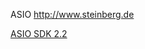 ASIO
http://www.steinberg.de

<a href='http://www.tomhuang.com/wp-content/uploads/asiosdk22.zip' title='ASIO SDK 2.2'>ASIO SDK 2.2</a>
